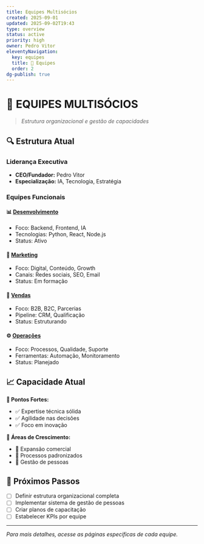 ```yaml
---
title: Equipes Multisócios
created: 2025-09-01
updated: 2025-09-02T19:43
type: overview
status: active
priority: high
owner: Pedro Vitor
eleventyNavigation:
  key: equipes
  title: 👥 Equipes
  order: 2
dg-publish: true
---
```


# 👥 **EQUIPES MULTISÓCIOS**

> *Estrutura organizacional e gestão de capacidades*

## 🔍 **Estrutura Atual**

### **Liderança Executiva**
- **CEO/Fundador:** Pedro Vitor
- **Especialização:** IA, Tecnologia, Estratégia

### **Equipes Funcionais**

#### 📊 **[Desenvolvimento](./Desenvolvimento/)**
- Foco: Backend, Frontend, IA
- Tecnologias: Python, React, Node.js
- Status: Ativo

#### 🎯 **[Marketing](./Marketing/)**  
- Foco: Digital, Conteúdo, Growth
- Canais: Redes sociais, SEO, Email
- Status: Em formação

#### 💼 **[Vendas](./Vendas/)**
- Foco: B2B, B2C, Parcerias
- Pipeline: CRM, Qualificação
- Status: Estruturando

#### ⚙️ **[Operações](./Operacoes/)**
- Foco: Processos, Qualidade, Suporte
- Ferramentas: Automação, Monitoramento
- Status: Planejado

## 📈 **Capacidade Atual**

**💪 Pontos Fortes:**
- ✅ Expertise técnica sólida
- ✅ Agilidade nas decisões  
- ✅ Foco em inovação

**🎯 Áreas de Crescimento:**
- 🔄 Expansão comercial
- 🔄 Processos padronizados
- 🔄 Gestão de pessoas

## 🚀 **Próximos Passos**

- [ ] Definir estrutura organizacional completa
- [ ] Implementar sistema de gestão de pessoas
- [ ] Criar planos de capacitação
- [ ] Estabelecer KPIs por equipe

---

*Para mais detalhes, acesse as páginas específicas de cada equipe.*
